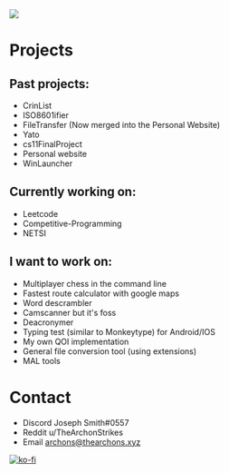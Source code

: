 <!--
**TheArchons/TheArchons** is a ✨ _special_ ✨ repository because its `README.md` (this file) appears on your GitHub profile.

Here are some ideas to get you started:

- 🔭 I’m currently working on ...
- 🌱 I’m currently learning ...
- 👯 I’m looking to collaborate on ...
- 🤔 I’m looking for help with ...
- 💬 Ask me about ...
- 📫 How to reach me: ...
- 😄 Pronouns: ...
- ⚡ Fun fact: ...
-->

<img src="https://skillicons.dev/icons?i=cpp,py,rust,git,github,vscode,bash,powershell,aws,js,html,css" />

# Projects

## Past projects:
- CrinList
- ISO8601ifier
- FileTransfer (Now merged into the Personal Website)
- Yato
- cs11FinalProject
- Personal website
- WinLauncher


## Currently working on:
- Leetcode
- Competitive-Programming
- NETSI

## I want to work on:
- Multiplayer chess in the command line
- Fastest route calculator with google maps
- Word descrambler
- Camscanner but it's foss
- Deacronymer
- Typing test (similar to Monkeytype) for Android/IOS
- My own QOI implementation
- General file conversion tool (using extensions)
- MAL tools

# Contact
- Discord Joseph Smith#0557
- Reddit u/TheArchonStrikes
- Email archons@thearchons.xyz

[![ko-fi](https://ko-fi.com/img/githubbutton_sm.svg)](https://ko-fi.com/H2H0DC8X3)
